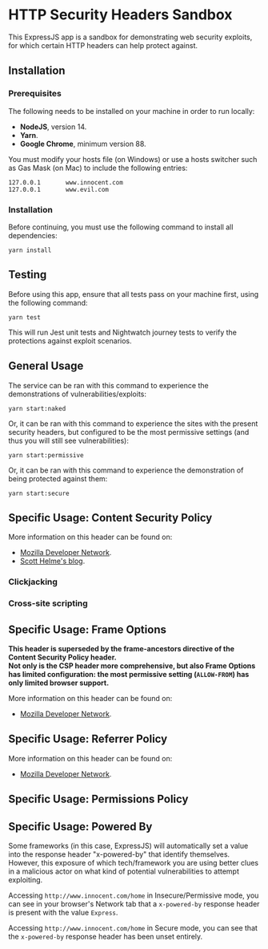# HTTP Security Headers Sandbox

This ExpressJS app is a sandbox for demonstrating web security exploits, for which certain HTTP headers can help protect against.

## Installation

### Prerequisites

The following needs to be installed on your machine in order to run locally:

* **NodeJS**, version 14.
* **Yarn**.
* **Google Chrome**, minimum version 88.

You must modify your hosts file (on Windows) or use a hosts switcher such as Gas Mask (on Mac) to
include the following entries:

```text
127.0.0.1		www.innocent.com
127.0.0.1		www.evil.com
```

### Installation

Before continuing, you must use the following command to install all dependencies:

`yarn install`

## Testing

Before using this app, ensure that all tests pass on your machine first, using the following command:

`yarn test`

This will run Jest unit tests and Nightwatch journey tests to verify the protections against exploit scenarios.

## General Usage

The service can be ran with this command to experience the demonstrations of vulnerabilities/exploits:

`yarn start:naked`

Or, it can be ran with this command to experience the sites with the present security headers, but configured to be
the most permissive settings (and thus you will still see vulnerabilities):

`yarn start:permissive`

Or, it can be ran with this command to experience the demonstration of being protected against them:

`yarn start:secure`

## Specific Usage: Content Security Policy

More information on this header can be found on:
* [Mozilla Developer Network](https://developer.mozilla.org/en-US/docs/Web/HTTP/CSP).
* [Scott Helme's blog](https://scotthelme.co.uk/tag/csp/).

### Clickjacking

### Cross-site scripting

## Specific Usage: Frame Options

**This header is superseded by the frame-ancestors directive of the Content Security Policy header. \
Not only is the CSP header more comprehensive, but also Frame Options has limited configuration:
the most permissive setting (`ALLOW-FROM`) has only limited browser support.**

More information on this header can be found on:
* [Mozilla Developer Network](https://developer.mozilla.org/en-US/docs/Web/HTTP/Headers/X-Frame-Options).

## Specific Usage: Referrer Policy

More information on this header can be found on:
* [Mozilla Developer Network](https://developer.mozilla.org/en-US/docs/Web/HTTP/Headers/Referrer-Policy).

## Specific Usage: Permissions Policy

## Specific Usage: Powered By

Some frameworks (in this case, ExpressJS) will automatically set a value into the response header "x-powered-by" that
identify themselves. However, this exposure of which tech/framework you are using better clues in a malicious actor on
what kind of potential vulnerabilities to attempt exploiting.

Accessing `http://www.innocent.com/home` in Insecure/Permissive mode, you can see in your browser's Network tab that a
`x-powered-by` response header is present with the value `Express`.

Accessing `http://www.innocent.com/home` in Secure mode, you can see that the `x-powered-by` response header has been
unset entirely.